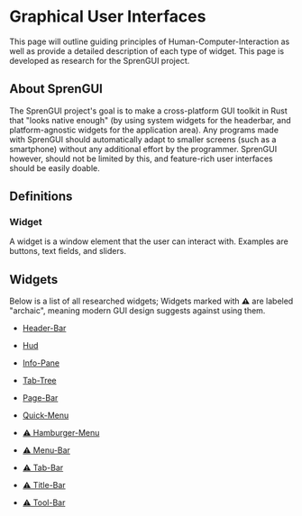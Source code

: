 # Graphical User Interfaces
This page will outline guiding principles of Human-Computer-Interaction as well
as provide a detailed description of each type of widget.  This page is
developed as research for the SprenGUI project.

## About SprenGUI
The SprenGUI project's goal is to make a cross-platform GUI toolkit in Rust that
"looks native enough" (by using system widgets for the headerbar, and
platform-agnostic widgets for the application area).  Any programs made with
SprenGUI should automatically adapt to smaller screens (such as a smartphone)
without any additional effort by the programmer.  SprenGUI however, should not
be limited by this, and feature-rich user interfaces should be easily doable.

## Definitions

### Widget
A widget is a window element that the user can interact with.  Examples are
buttons, text fields, and sliders.

## Widgets
Below is a list of all researched widgets; Widgets marked with **⚠** are labeled
"archaic", meaning modern GUI design suggests against using them.

 - [Header-Bar](headerbar.md)
 - [Hud](hud.md)
 - [Info-Pane](infopane.md)
 - [Tab-Tree](tabtree.md)
 - [Page-Bar](pagebar.md)
 - [Quick-Menu](quickmenu.md)

 - [⚠ Hamburger-Menu](hamburgermenu.md)
 - [⚠ Menu-Bar](menubar.md)
 - [⚠ Tab-Bar](tabbar.md)
 - [⚠ Title-Bar](titlebar.md) 
 - [⚠ Tool-Bar](toolbar.md)

